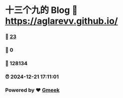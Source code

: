 # 十三个九的 Blog :link: https://aglarevv.github.io/ 
### :page_facing_up: [23](https://aglarevv.github.io//tag.html) 
### :speech_balloon: 0 
### :hibiscus: 128134 
### :alarm_clock: 2024-12-21 17:11:01 
### Powered by :heart: [Gmeek](https://github.com/Meekdai/Gmeek)

